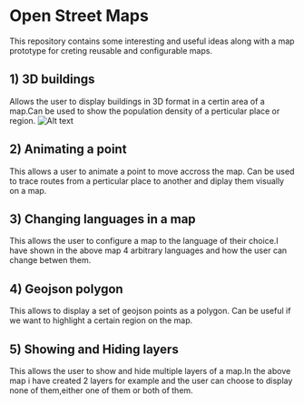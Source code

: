 # Open Street Maps
This repository contains some interesting and useful ideas along with a map prototype for creting reusable and configurable maps.

## 1) 3D buildings
  Allows the user to display buildings in 3D format in a certin area of a map.Can be used to show the population density of a    perticular place or region.
  ![Alt text](https://github.com/ananyaarun/OSM-5/blob/master/1.png?raw=true "Optional Title")
  
## 2) Animating a point
  This allows a user to animate a point to move accross the map. Can be used to trace routes from a perticular place to another and diplay them visually on a map.
  
## 3) Changing languages in a map
   This allows the user to configure a map to the language of their choice.I have shown in the above map 4 arbitrary languages and how the user can change betwen them.
   
## 4) Geojson polygon
   This allows to display a set of geojson points as a polygon. Can be useful if we want to highlight a certain region on the map.
   
## 5) Showing and Hiding layers
   This allows the user to show and hide multiple layers of a map.In the above map i have created 2 layers for example and the user can choose to display none of them,either one of them or both of them.
